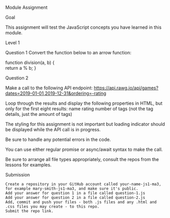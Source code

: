 Module Assignment

Goal

This assignment will test the JavaScript concepts you have learned in this module.

Level 1

Question 1
Convert the function below to an arrow function:

function division(a, b) {  
 return a % b;
}

Question 2

Make a call to the following API endpoint:
https://api.rawg.io/api/games?dates=2019-01-01,2019-12-31&ordering=-rating

Loop through the results and display the following properties in HTML, but only for the first eight results:
name
rating
number of tags (not the tag details, just the amount of tags)

The styling for this assignment is not important but loading indicator should be displayed while the API call is in progress.

Be sure to handle any potential errors in the code.

You can use either regular promise or async/await syntax to make the call.

Be sure to arrange all file types appropriately, consult the repos from the lessons for examples.

Submission

    Create a repository in your GitHub account called your-name-js1-ma3, for example mary-smith-js1-ma3, and make sure it's public.
    Add your answer for question 1 in a file called question-1.js
    Add your answer for question 2 in a file called question-2.js
    Add, commit and push your files - both .js files and any .html and .css files you may create - to this repo.
    Submit the repo link.
